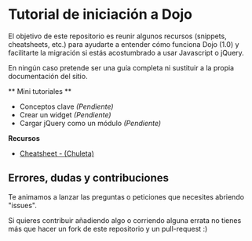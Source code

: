 # Tutorial de iniciación a Dojo
El objetivo de este repositorio es reunir algunos recursos (snippets, cheatsheets, etc.)
para ayudarte a entender cómo funciona Dojo (1.0)
y facilitarte la migración si estás acostumbrado a usar Javascript o jQuery.

En ningún caso pretende ser una guía completa ni sustituir a la propia documentación
del sitio.

** Mini tutoriales **
* Conceptos clave _(Pendiente)_
* Crear un widget _(Pendiente)_
* Cargar jQuery como un módulo _(Pendiente)_

**Recursos**
* [Cheatsheet - (Chuleta)](#migrando)

## Errores, dudas y contribuciones
Te animamos a lanzar las preguntas o peticiones que necesites abriendo "issues".

Si quieres contribuir añadiendo algo o corriendo alguna errata no tienes más que hacer un fork de este repositorio y un pull-request :)
